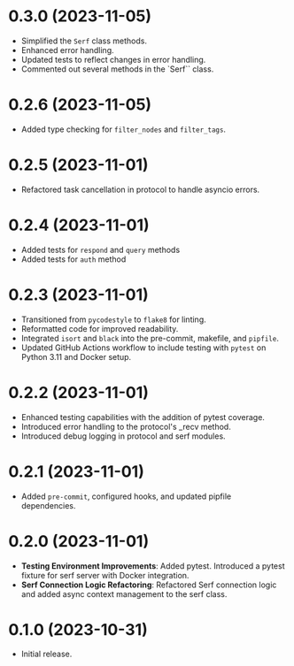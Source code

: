 # 0.3.0 (2023-11-05)

-  Simplified the `Serf` class methods.
-  Enhanced error handling.
-  Updated tests to reflect changes in error handling.
-  Commented out several methods in the `Serf`` class.

# 0.2.6 (2023-11-05)

-  Added type checking for `filter_nodes` and `filter_tags`.

# 0.2.5 (2023-11-01)

-  Refactored task cancellation in protocol to handle asyncio errors.

# 0.2.4 (2023-11-01)

-  Added tests for `respond` and `query` methods
-  Added tests for `auth` method

# 0.2.3 (2023-11-01)

-  Transitioned from `pycodestyle` to `flake8` for linting.
-  Reformatted code for improved readability.
-  Integrated `isort` and `black` into the pre-commit, makefile, and `pipfile`.
-  Updated GitHub Actions workflow to include testing with `pytest` on Python 3.11 and Docker setup.

# 0.2.2 (2023-11-01)

-  Enhanced testing capabilities with the addition of pytest coverage.
-  Introduced error handling to the protocol's _recv method.
-  Introduced debug logging in protocol and serf modules.

# 0.2.1 (2023-11-01)

-  Added `pre-commit`, configured hooks, and updated pipfile dependencies.

# 0.2.0 (2023-11-01)

-  **Testing Environment Improvements**: Added pytest. Introduced a pytest fixture for serf server with Docker integration.
-  **Serf Connection Logic Refactoring**: Refactored Serf connection logic and added async context management to the serf class.

# 0.1.0 (2023-10-31)

-  Initial release.
